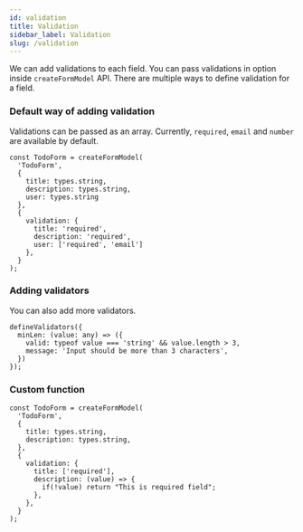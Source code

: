 ```yaml
---
id: validation
title: Validation
sidebar_label: Validation
slug: /validation
---
```


We can add validations to each field. You can pass validations in option inside `createFormModel` API. There are multiple ways to define validation for a field.

### Default way of adding validation

Validations can be passed as an array. Currently, `required`, `email` and `number` are available by default.

```
const TodoForm = createFormModel(
  'TodoForm',
  {
    title: types.string,
    description: types.string,
    user: types.string
  },
  {
    validation: {
      title: 'required',
      description: 'required',
      user: ['required', 'email']
    },
  }
);
```

### Adding validators

You can also add more validators.

```
defineValidators({
  minLen: (value: any) => ({
    valid: typeof value === 'string' && value.length > 3,
    message: 'Input should be more than 3 characters',
  })
});
```

### Custom function

```
const TodoForm = createFormModel(
  'TodoForm',
  {
    title: types.string,
    description: types.string,
  },
  {
    validation: {
      title: ['required'],
      description: (value) => {
        if(!value) return "This is required field";
      },
    },
  }
);
```
